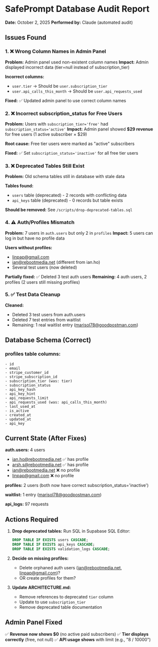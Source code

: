 # SafePrompt Database Audit Report
**Date:** October 2, 2025
**Performed by:** Claude (automated audit)

## Issues Found

### 1. ❌ Wrong Column Names in Admin Panel
**Problem:** Admin panel used non-existent column names
**Impact:** Admin displayed incorrect data (tier=null instead of subscription_tier)

**Incorrect columns:**
- `user.tier` → Should be `user.subscription_tier`
- `user.api_calls_this_month` → Should be `user.api_requests_used`

**Fixed:** ✅ Updated admin panel to use correct column names

### 2. ❌ Incorrect subscription_status for Free Users
**Problem:** Users with `subscription_tier='free'` had `subscription_status='active'`
**Impact:** Admin panel showed **$29 revenue** for free users (1 active subscriber × $29)

**Root cause:** Free tier users were marked as "active" subscribers

**Fixed:** ✅ Set `subscription_status='inactive'` for all free tier users

### 3. ❌ Deprecated Tables Still Exist
**Problem:** Old schema tables still in database with stale data

**Tables found:**
- `users` table (deprecated) - 2 records with conflicting data
- `api_keys` table (deprecated) - 0 records but table exists

**Should be removed:** See `/scripts/drop-deprecated-tables.sql`

### 4. ⚠️ Auth/Profiles Mismatch
**Problem:** 7 users in `auth.users` but only 2 in `profiles`
**Impact:** 5 users can log in but have no profile data

**Users without profiles:**
- linpap@gmail.com
- ian@rebootmedia.net (different from ian.ho)
- Several test users (now deleted)

**Partially fixed:** ✅ Deleted 3 test auth users
**Remaining:** 4 auth users, 2 profiles (2 users still missing profiles)

### 5. ✅ Test Data Cleanup
**Cleaned:**
- Deleted 3 test users from auth.users
- Deleted 7 test entries from waitlist
- Remaining: 1 real waitlist entry (marisol78@goodpostman.com)

## Database Schema (Correct)

### profiles table columns:
```
- id
- email
- stripe_customer_id
- stripe_subscription_id
- subscription_tier (was: tier)
- subscription_status
- api_key_hash
- api_key_hint
- api_requests_limit
- api_requests_used (was: api_calls_this_month)
- last_used_at
- is_active
- created_at
- updated_at
- api_key
```

## Current State (After Fixes)

**auth.users:** 4 users
- ian.ho@rebootmedia.net ✅ has profile
- arsh.s@rebootmedia.net ✅ has profile
- ian@rebootmedia.net ❌ no profile
- linpap@gmail.com ❌ no profile

**profiles:** 2 users (both now have correct subscription_status='inactive')

**waitlist:** 1 entry (marisol78@goodpostman.com)

**api_logs:** 97 requests

## Actions Required

1. **Drop deprecated tables:**
   Run SQL in Supabase SQL Editor:
   ```sql
   DROP TABLE IF EXISTS users CASCADE;
   DROP TABLE IF EXISTS api_keys CASCADE;
   DROP TABLE IF EXISTS validation_logs CASCADE;
   ```

2. **Decide on missing profiles:**
   - Delete orphaned auth users (ian@rebootmedia.net, linpap@gmail.com)?
   - OR create profiles for them?

3. **Update ARCHITECTURE.md:**
   - Remove references to deprecated `tier` column
   - Update to use `subscription_tier`
   - Remove deprecated table documentation

## Admin Panel Fixed

✅ **Revenue now shows $0** (no active paid subscribers)
✅ **Tier displays correctly** (free, not null)
✅ **API usage shows** with limit (e.g., "8 / 10000")
